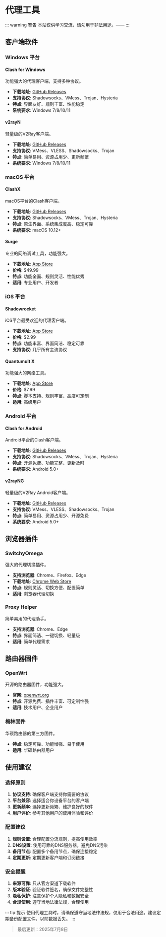 # 代理工具

::: warning 警告
本站仅供学习交流，请勿用于非法用途。——
:::

## 客户端软件

### Windows 平台

#### Clash for Windows
功能强大的代理客户端，支持多种协议。

- **下载地址**: [GitHub Releases](https://github.com/Fndroid/clash_for_windows_pkg/releases)
- **支持协议**: Shadowsocks、VMess、Trojan、Hysteria
- **特点**: 界面友好、规则丰富、性能稳定
- **系统要求**: Windows 7/8/10/11

#### v2rayN
轻量级的V2Ray客户端。

- **下载地址**: [GitHub Releases](https://github.com/2dust/v2rayN/releases)
- **支持协议**: VMess、VLESS、Shadowsocks、Trojan
- **特点**: 简单易用、资源占用少、更新频繁
- **系统要求**: Windows 7/8/10/11

### macOS 平台

#### ClashX
macOS平台的Clash客户端。

- **下载地址**: [GitHub Releases](https://github.com/yichengchen/clashX/releases)
- **支持协议**: Shadowsocks、VMess、Trojan、Hysteria
- **特点**: 原生界面、系统集成度高、稳定可靠
- **系统要求**: macOS 10.12+

#### Surge
专业的网络调试工具，功能强大。

- **下载地址**: [App Store](https://apps.apple.com/app/surge-5/id1442620678)
- **价格**: $49.99
- **特点**: 功能全面、规则灵活、性能优秀
- **适用**: 专业用户、开发者

### iOS 平台

#### Shadowrocket
iOS平台最受欢迎的代理客户端。

- **下载地址**: [App Store](https://apps.apple.com/app/shadowrocket/id932747118)
- **价格**: $2.99
- **特点**: 功能丰富、界面简洁、稳定可靠
- **支持协议**: 几乎所有主流协议

#### Quantumult X
功能强大的网络工具。

- **下载地址**: [App Store](https://apps.apple.com/app/quantumult-x/id1443988620)
- **价格**: $7.99
- **特点**: 脚本支持、规则丰富、高度可定制
- **适用**: 高级用户

### Android 平台

#### Clash for Android
Android平台的Clash客户端。

- **下载地址**: [GitHub Releases](https://github.com/Kr328/ClashForAndroid/releases)
- **支持协议**: Shadowsocks、VMess、Trojan、Hysteria
- **特点**: 开源免费、功能完整、更新及时
- **系统要求**: Android 5.0+

#### v2rayNG
轻量级的V2Ray Android客户端。

- **下载地址**: [GitHub Releases](https://github.com/2dust/v2rayNG/releases)
- **支持协议**: VMess、VLESS、Shadowsocks、Trojan
- **特点**: 简单易用、资源占用少、开源免费
- **系统要求**: Android 5.0+

## 浏览器插件

### SwitchyOmega
强大的代理切换插件。

- **支持浏览器**: Chrome、Firefox、Edge
- **下载地址**: [Chrome Web Store](https://chrome.google.com/webstore/detail/proxy-switchyomega/padekgcemlokbadohgkifijomclgjgif)
- **特点**: 规则灵活、切换方便、配置简单
- **适用**: 浏览器代理切换

### Proxy Helper
简单易用的代理助手。

- **支持浏览器**: Chrome、Edge
- **特点**: 界面简洁、一键切换、轻量级
- **适用**: 简单代理需求

## 路由器固件

### OpenWrt
开源的路由器固件，功能强大。

- **官网**: [openwrt.org](https://openwrt.org)
- **特点**: 开源免费、插件丰富、可定制性强
- **适用**: 技术用户、企业用户

### 梅林固件
华硕路由器的第三方固件。

- **特点**: 稳定可靠、功能增强、易于使用
- **适用**: 华硕路由器用户

## 使用建议

### 选择原则

1. **协议支持**: 确保客户端支持你需要的协议
2. **平台兼容**: 选择适合你设备平台的客户端
3. **更新频率**: 选择更新频繁、维护良好的软件
4. **用户评价**: 参考其他用户的使用体验和评价

### 配置建议

1. **规则设置**: 合理配置分流规则，提高使用效率
2. **DNS设置**: 使用可靠的DNS服务器，避免DNS污染
3. **备用节点**: 配置多个备用节点，确保连接稳定
4. **定期更新**: 定期更新客户端和订阅链接

### 安全提醒

1. **来源可靠**: 只从官方渠道下载软件
2. **版本验证**: 验证软件签名，确保文件完整性
3. **隐私保护**: 注意保护个人隐私和数据安全
4. **合规使用**: 遵守当地法律法规，合理使用

::: tip 提示
使用代理工具时，请确保遵守当地法律法规，仅用于合法用途。建议定期备份配置文件，以防数据丢失。
:::

> 最后更新：2025年7月8日

